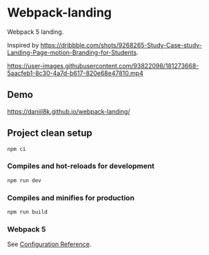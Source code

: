 # Webpack-landing
Webpack 5 landing.

Inspired by https://dribbble.com/shots/9268265-Study-Case-study-Landing-Page-motion-Branding-for-Students.

https://user-images.githubusercontent.com/93822098/181273668-5aacfeb1-8c30-4a7d-b617-820e68e47810.mp4

## Demo
https://daniil8k.github.io/webpack-landing/

## Project clean setup
```
npm ci
```

### Compiles and hot-reloads for development
```
npm run dev
```

### Compiles and minifies for production
```
npm run build
```

### Webpack 5
See [Configuration Reference](https://webpack.js.org/concepts/).
